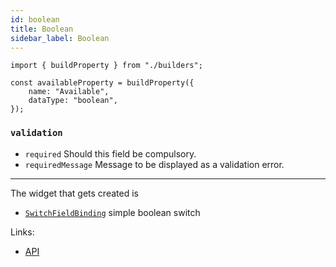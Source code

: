 ```yaml
---
id: boolean
title: Boolean
sidebar_label: Boolean
---
```


```tsx
import { buildProperty } from "./builders";

const availableProperty = buildProperty({
    name: "Available",
    dataType: "boolean",
});
```

### `validation`

- `required` Should this field be compulsory.
- `requiredMessage` Message to be displayed as a validation error.

---

The widget that gets created is

- [`SwitchFieldBinding`](../../api/functions/SwitchFieldBinding) simple boolean switch

Links:

- [API](../../api/interfaces/BooleanProperty)
